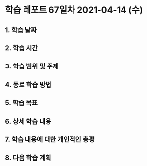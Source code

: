 # 학습 레포트 67일차 2021-04-14 (수)

## 1. 학습 날짜

## 2. 학습 시간

## 3. 학습 범위 및 주제

## 4. 동료 학습 방법

## 5. 학습 목표

## 6. 상세 학습 내용

## 7. 학습 내용에 대한 개인적인 총평

## 8. 다음 학습 계획
